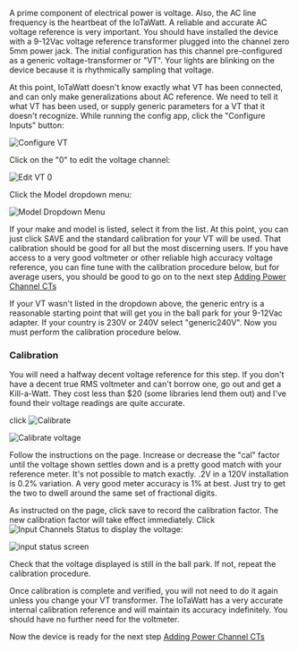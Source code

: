 A prime component of electrical power is voltage.  Also, the AC line frequency is the heartbeat of the IoTaWatt.  A reliable and accurate AC voltage reference is very important. You should have installed the device with a 9-12Vac voltage reference transformer plugged into the channel zero 5mm power jack. The initial configuration has this channel pre-configured as a generic voltage-transformer or "VT". Your lights are blinking on the device because it is rhythmically sampling that voltage.

At this point, IoTaWatt doesn't know exactly what VT has been connected, and can only make generalizations about AC reference.  We need to tell it what VT has been used, or supply generic parameters for a VT that it doesn't recognize. While running the config app, click the "Configure Inputs" button:

![Configure VT](https://screenshots.firefoxusercontent.com/images/b21a906d-c435-46e6-88b6-52470b24791f.png)

Click on the "0" to edit the voltage channel:

![Edit VT 0](https://screenshots.firefoxusercontent.com/images/2f44f403-9198-444d-8851-6bd7fe87bdaa.png)
 
Click the Model dropdown menu:

![Model Dropdown Menu](http://iotawatt.com/Images/Screenshot51.png)

If your make and model is listed, select it from the list.  At this point, you can just click SAVE and the standard calibration for your VT will be used.  That calibration should be good for all but the most discerning users.  If you have access to a very good voltmeter or other reliable high accuracy voltage reference, you can fine tune with the calibration procedure below, but for average users, you should be good to go on to the next step [Adding Power Channel CTs](https://github.com/boblemaire/IoTaWatt/wiki/Adding-Power-Channels-(CTs))

If your VT wasn't listed in the dropdown above, the generic entry is a reasonable starting point that will get you in the ball park for your 9-12Vac adapter. If your country is 230V or 240V select "generic240V".  Now you must perform the calibration procedure below.

### Calibration
You will need a halfway decent voltage reference for this step.  If you don't have a decent true RMS voltmeter and can't borrow one, go out and get a Kill-a-Watt.  They cost less than $20 (some libraries lend them out) and I've found their voltage readings are quite accurate. 

click ![Calibrate](http://iotawatt.com/Images/calibrate_button.PNG)

![Calibrate voltage](https://screenshots.firefoxusercontent.com/images/873a51d6-0da3-4810-846d-7ba4bf92ad2f.png)

Follow the instructions on the page. Increase or decrease the "cal" factor until the voltage shown settles down and is a pretty good match with your reference meter. It's not possible to match exactly.  .2V in a 120V installation is 0.2% variation.  A very good meter accuracy is 1% at best.  Just try to get the two to dwell around the same set of fractional digits.

As instructed on the page, click save to record the calibration factor.  The new calibration factor will take effect immediately. Click ![Input Channels Status](http://iotawatt.com/Images/input_channel_status_button.PNG) to display the voltage:

![input status screen](https://screenshots.firefoxusercontent.com/images/06d9207d-5586-403e-9cfd-2ff62ccad867.png)

Check that the voltage displayed is still in the ball park.  If not, repeat the calibration procedure.

Once calibration is complete and verified, you will not need to do it again unless you change your VT transformer.  The IoTaWatt has a very accurate internal calibration reference and will maintain its accuracy indefinitely. You should have no further need for the voltmeter.

Now the device is ready for the next step [Adding Power Channel CTs](https://github.com/boblemaire/IoTaWatt/wiki/Adding-Power-Channels-(CTs))


